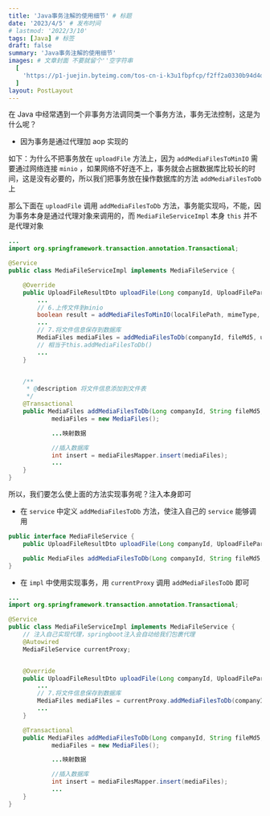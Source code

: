 ```yaml
---
title: 'Java事务注解的使用细节' # 标题
date: '2023/4/5' # 发布时间
# lastmod: '2022/3/10'
tags: [Java] # 标签
draft: false
summary: 'Java事务注解的使用细节'
images: # 文章封面 不要就留个''空字符串
  [
    'https://p1-juejin.byteimg.com/tos-cn-i-k3u1fbpfcp/f2ff2a0330b94d4d935cd2cc26a1b4f5~tplv-k3u1fbpfcp-zoom-crop-mark:1512:1512:1512:851.awebp?',
  ]
layout: PostLayout
---
```


在 Java 中经常遇到一个非事务方法调同类一个事务方法，事务无法控制，这是为什么呢？

- 因为事务是通过代理加 aop 实现的

如下：为什么不把事务放在 `uploadFile` 方法上，因为 `addMediaFilesToMinIO` 需要通过网络连接 `minio` ，如果网络不好连不上，事务就会占据数据库比较长的时间，这是没有必要的，所以我们把事务放在操作数据库的方法 `addMediaFilesToDb` 上

那么下面在 `uploadFile` 调用 `addMediaFilesToDb` 方法，事务能实现吗，不能，因为事务本身是通过代理对象来调用的，而 `MediaFileServiceImpl` 本身 `this` 并不是代理对象

```java
...
import org.springframework.transaction.annotation.Transactional;

@Service
public class MediaFileServiceImpl implements MediaFileService {

    @Override
    public UploadFileResultDto uploadFile(Long companyId, UploadFileParamsDto uploadFileParamsDto, String localFilePath) {
        ...
        // 6.上传文件到minio
        boolean result = addMediaFilesToMinIO(localFilePath, mimeType, bucket_mediafiles, objectName);
        ...
        // 7.将文件信息保存到数据库
        MediaFiles mediaFiles = addMediaFilesToDb(companyId, fileMd5, uploadFileParamsDto, bucket_mediafiles, objectName);
        // 相当于this.addMediaFilesToDb()
        ...
    }


    /**
     * @description 将文件信息添加到文件表
     */
    @Transactional
    public MediaFiles addMediaFilesToDb(Long companyId, String fileMd5, UploadFileParamsDto uploadFileParamsDto, String bucket, String objectName) {
            mediaFiles = new MediaFiles();

            ...映射数据

            //插入数据库
            int insert = mediaFilesMapper.insert(mediaFiles);
            ...
    }
}
```

所以，我们要怎么使上面的方法实现事务呢？注入本身即可

- 在 `service` 中定义 `addMediaFilesToDb` 方法，使注入自己的 `service` 能够调用

```java
public interface MediaFileService {
    public UploadFileResultDto uploadFile(Long companyId, UploadFileParamsDto uploadFileParamsDto, String localFilePath);

    public MediaFiles addMediaFilesToDb(Long companyId, String fileMd5, UploadFileParamsDto uploadFileParamsDto, String bucket, String objectName);
}
```

- 在 `impl` 中使用实现事务，用 `currentProxy` 调用 `addMediaFilesToDb` 即可

```java
...
import org.springframework.transaction.annotation.Transactional;

@Service
public class MediaFileServiceImpl implements MediaFileService {
    // 注入自己实现代理，springboot注入会自动给我们包裹代理
    @Autowired
    MediaFileService currentProxy;


    @Override
    public UploadFileResultDto uploadFile(Long companyId, UploadFileParamsDto uploadFileParamsDto, String localFilePath) {
        ...
        // 7.将文件信息保存到数据库
        MediaFiles mediaFiles = currentProxy.addMediaFilesToDb(companyId, fileMd5, uploadFileParamsDto, bucket_mediafiles, objectName);
        ...
    }

    @Transactional
    public MediaFiles addMediaFilesToDb(Long companyId, String fileMd5, UploadFileParamsDto uploadFileParamsDto, String bucket, String objectName) {
            mediaFiles = new MediaFiles();

            ...映射数据

            //插入数据库
            int insert = mediaFilesMapper.insert(mediaFiles);
            ...
    }
}
```
